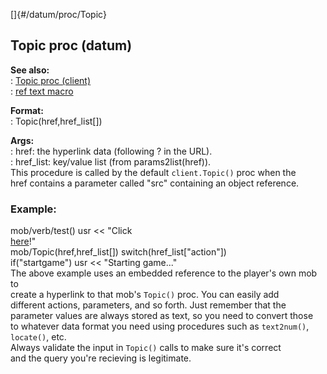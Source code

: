 []{#/datum/proc/Topic}    
## Topic proc (datum)    
**See also:**    
:   [Topic proc (client)](ref/client/proc/Topic)    
:   [ref text macro](ref/DM/text/macros/ref)    
<!-- -->    
**Format:**    
:   Topic(href,href_list\[\])    
<!-- -->    
**Args:**    
:   href: the hyperlink data (following ? in the URL).    
:   href_list: key/value list (from params2list(href)).    
This procedure is called by the default `client.Topic()` proc when the    
href contains a parameter called \"src\" containing an object reference.    
### Example:    
mob/verb/test() usr \<\< \"Click    
[here](?src=\ref%5Bsrc%5D;action=startgame)!\"    
mob/Topic(href,href_list\[\]) switch(href_list\[\"action\"\])    
if(\"startgame\") usr \<\< \"Starting game\...\"    
The above example uses an embedded reference to the player\'s own mob to    
create a hyperlink to that mob\'s `Topic()` proc. You can easily add    
different actions, parameters, and so forth. Just remember that the    
parameter values are always stored as text, so you need to convert those    
to whatever data format you need using procedures such as `text2num()`,    
`locate()`, etc.    
Always validate the input in `Topic()` calls to make sure it\'s correct    
and the query you\'re recieving is legitimate.  